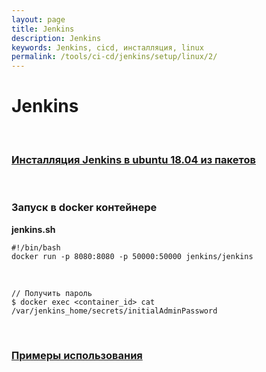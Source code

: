 ```yaml
---
layout: page
title: Jenkins
description: Jenkins
keywords: Jenkins, cicd, инсталляция, linux
permalink: /tools/ci-cd/jenkins/setup/linux/2/
---
```


# Jenkins

<br/>

### [Инсталляция Jenkins в ubuntu 18.04 из пакетов](//javadev.org/devtools/cicd/jenkins/setup/ubuntu/20.04/)

<br/>

### Запуск в docker контейнере

**jenkins.sh**

```
#!/bin/bash
docker run -p 8080:8080 -p 50000:50000 jenkins/jenkins
```

<br/>

```
// Получить пароль
$ docker exec <container_id> cat /var/jenkins_home/secrets/initialAdminPassword
```

<br/>

### [Примеры использования](https://github.com/webmakaka/Learn-DevOps-CI-CD-with-Jenkins-using-Pipelines-and-Docker)
